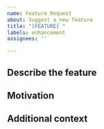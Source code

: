 ```yaml
---
name: Feature Request
about: Suggest a new feature
title: "[FEATURE] "
labels: enhancement
assignees: ''

---
```


## Describe the feature
<!-- Describe the new feature -->

## Motivation
<!-- Why is this feature needed? -->

## Additional context
<!-- Any extra info -->
